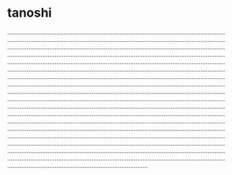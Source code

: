 # tanoshi

........................................................................................................................................................................................................................................................................................................................................................................................................................................................................................................................................................................................................................................................................................................................................................................................................................................................................................................................................................................................................................................................................................................................................................................................................................................................................................................................................................................................................................................................................................................................................................................................................................................................................................................................................................................................................................................................................................................................................................................................................................................................................................................................................................................................................................................................................................................................................................................................................